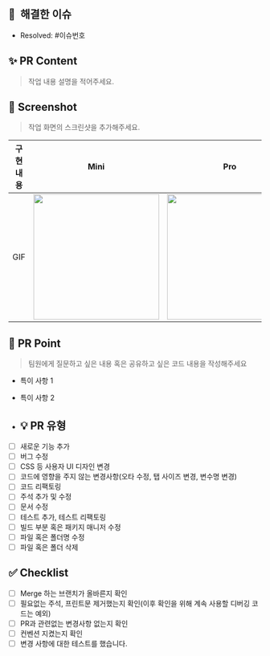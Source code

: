 ## 🔖  해결한 이슈 
<!-- 해결한 이슈 번호를 작성해주세요 (Ex. #4) -->
- Resolved: #이슈번호

## ✨ PR Content
> 작업 내용 설명을 적어주세요.


## 📸 Screenshot
> 작업 화면의 스크린샷을 추가해주세요.

|    구현 내용    |    Mini   |   Pro   |
| :-------------: | :----------: | :----------: |
| GIF | <img src = "" width ="250"> | <img src = "" width ="250"> |

## 📍 PR Point 
> 팀원에게 질문하고 싶은 내용 혹은 공유하고 싶은 코드 내용을 작성해주세요
- 특이 사항 1
- 특이 사항 2

- ## 💡 PR 유형
- [ ] 새로운 기능 추가
- [ ] 버그 수정
- [ ] CSS 등 사용자 UI 디자인 변경
- [ ] 코드에 영향을 주지 않는 변경사항(오타 수정, 탭 사이즈 변경, 변수명 변경)
- [ ] 코드 리팩토링
- [ ] 주석 추가 및 수정
- [ ] 문서 수정
- [ ] 테스트 추가, 테스트 리팩토링
- [ ] 빌드 부분 혹은 패키지 매니저 수정
- [ ] 파일 혹은 폴더명 수정
- [ ] 파일 혹은 폴더 삭제

## ✅ Checklist
- [ ] Merge 하는 브랜치가 올바른지 확인
- [ ] 필요없는 주석, 프린트문 제거했는지 확인(이후 확인을 위해 계속 사용할 디버깅 코드는 예외)
- [ ] PR과 관련없는 변경사항 없는지 확인
- [ ] 컨벤션 지켰는지 확인
- [ ] 변경 사항에 대한 테스트를 했습니다.
